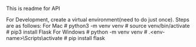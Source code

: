 This is readme for API

For Development, create a virtual environment(need to do just once). Steps are as follows: 
For Mac
    # python3 -m venv venv
    # source venv/bin/activate
    # pip3 install Flask
For Windows
    # python -m venv venv <path>
    # .\<env-name>\Scripts\activate
    # pip install flask


